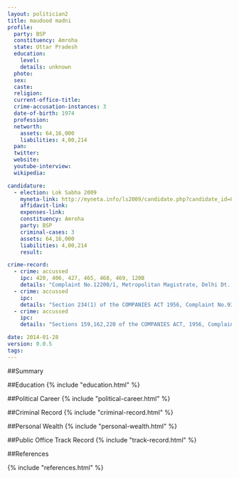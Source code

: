 ```yaml
---
layout: politician2
title: maudood madni
profile: 
  party: BSP
  constituency: Amroha
  state: Uttar Pradesh
  education: 
    level: 
    details: unknown
  photo: 
  sex: 
  caste: 
  religion: 
  current-office-title: 
  crime-accusation-instances: 3
  date-of-birth: 1974
  profession: 
  networth: 
    assets: 64,16,000
    liabilities: 4,00,214
  pan: 
  twitter: 
  website: 
  youtube-interview: 
  wikipedia: 

candidature: 
  - election: Lok Sabha 2009
    myneta-link: http://myneta.info/ls2009/candidate.php?candidate_id=8653
    affidavit-link: 
    expenses-link: 
    constituency: Amroha 
    party: BSP
    criminal-cases: 3
    assets: 64,16,000
    liabilities: 4,00,214
    result:  

crime-record: 
  - crime: accussed
    ipc: 420, 406, 427, 465, 468, 469, 120B
    details: "Complaint No.12200/1, Metropolitan Magistrate, Delhi Dt. 30.6.2007, Criminal Miscellaneous(main) Petition bearing no.1134 of 2009 filed before Hon'ble High Court of Delhi Seeking Quashing of the Complaint" 
  - crime: accussed
    ipc: 
    details: "Section 234(1) of the COMPANIES ACT 1956, Complaint No.938/2007, Additional Chief Metropolitan Magistrate, Delhi, Dt. 19.5.2007, Criminal Miscellaneous (main) Petition bearing No.1185/2009 filed before Hon'ble High Court of Delhi Seeking Quashing of the Complaint" 
  - crime: accussed
    ipc: 
    details: "Sections 159,162,220 of the COMPANIES ACT, 1956, Complaint No.1236/2007 and 1237/2007, Additional Chief Metropolitan Magistrate, Delhi Dt. 31.7.2007" 

date: 2014-01-28
version: 0.0.5
tags: 
---
```

##Summary


##Education
{% include "education.html" %}


##Political Career
{% include "political-career.html" %}


##Criminal Record
{% include "criminal-record.html" %}


##Personal Wealth
{% include "personal-wealth.html" %}


##Public Office Track Record
{% include "track-record.html" %}


##References


{% include "references.html" %}